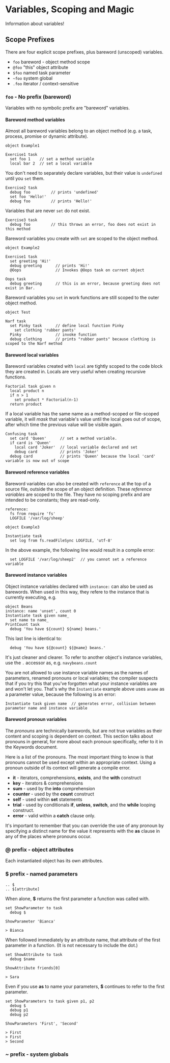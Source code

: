 # Variables, Scoping and Magic

Information about variables!

## Scope Prefixes

There are four explicit scope prefixes, plus bareword (unscoped) variables. 

 - `foo` bareword - object method scope
 - `@foo` "this" object attribute
 - `$foo` named task parameter
 - `~foo` system global 
 - `.foo` iterator / context-sensitive  
 
### `foo` - No prefix (bareword)

Variables with no symbolic prefix are "bareword" variables.

#### Bareword method variables
 
Almost all bareword variables belong to an object method (e.g. a task, process, promise or dynamic attribute). 

    object Example1

    Exercise1 task
      set foo 1    // set a method variable
      local bar 2  // set a local variable 

You don't need to separately declare variables, but their value is `undefined` until you `set` them. 

    Exercise2 task
      debug foo         // prints 'undefined'
      set foo 'Hello!'
      debug foo         // prints 'Hello!'

Variables that are never `set` do not exist.

    Exercise3 task
      debug foo         // this throws an error, foo does not exist in this method

Bareword variables you create with `set` are scoped to the object method.

    object Example2

    Exercise1 task 
      set greeting 'Hi!'
      debug greeting      // prints 'Hi!'
      @Oops               // Invokes @Oops task on current object

    Oops task
      debug greeting      // this is an error, because greeting does not exist in Bar.
      
Bareword variables you `set` in work functions are still scoped to the outer object method.

    object Test
    
    Narf task
      set Pinky task      // define local function Pinky
        set clothing 'rubber pants'
      Pinky               // invoke function
      debug clothing      // prints "rubber pants" because clothing is scoped to the Narf method
      
#### Bareword local variables
      
Bareword variables created with `local` are tightly scoped to the code block they are created in.  Locals are very useful when creating recursive functions.

    Factorial task given n
      local product n
      if n > 1
        set product * Factorial(n-1)
      return product 

If a local variable has the same name as a method-scoped or file-scoped variable, it will _mask_ that variable's value until the local goes out of scope, after which time the previous value will be visible again.

    Confusing task
      set card 'Queen'      // set a method variable.
      if card is 'Queen'
        local card 'Joker'  // local variable declared and set
        debug card          // prints 'Joker'
      debug card            // prints 'Queen' because the local 'card' variable is now out of scope

#### Bareword reference variables
      
Bareword variables can also be created with `reference` at the top of a source file, outside the scope of an object definition. These _reference variables_ are scoped to the file. They have no scoping prefix and are intended to be constants; they are read-only.

    reference:
      fs from require 'fs'
      LOGFILE '/var/log/sheep'
      
    object Example3
    
    Instantiate task
      set log from fs.readFileSync LOGFILE, 'utf-8'
        
In the above example, the following line would result in a compile error:        

      set LOGFILE '/var/log/sheep2'  // you cannot set a reference variable

#### Bareword instance variables

Object instance variables declared with `instance:` can also be used as barewords. When used in this way, they refere to the instance that is currently executing, e.g. 

    object Beans
    instance: name 'unset', count 0
    Instantiate task given name_
      set name to name_
    PrintCount task
      debug 'You have ${count} ${name} beans.'

This last line is identical to:

      debug 'You have ${@count} ${@name} beans.'

It's just cleaner and clearer. To refer to another object's instance variables, use the `.` accessor as, e.g. `navybeans.count`

You are not allowed to use instance variable names as the names of parameters, renamed pronouns or local variables; the compiler suspects that if you try this that you've forgotten what your instance variables are and won't let you. That's why the `Instantiate` example above uses `aname` as a parameter value, because the following is an error:

    Instantiate task given name  // generates error, collision between parameter name and instance variable


#### Bareword pronoun variables

The _pronouns_ are technically barewords, but are not true variables as their content and scoping is dependent on context. This section talks about pronouns in general, for more about each pronoun specifically, refer to it in the Keywords document.
      
Here is a list of the pronouns. The most important thing to know is that pronouns cannot be used except within an appropriate context. Using a pronoun outside of its context will generate a compile error.

  - __it__ - iterators, comprehensions, **exists**, and the __with__ construct
  - __key__ - iterators & comprehensions
  - __sum__ - used by the __into__ comprehension
  - __counter__ - used by the __count__ construct
  - __self__ - used within __set__ statements
  - __trial__ - used by conditionals **if**, **unless**, **switch**, and the **while** looping construct.
  - __error__ - valid within a __catch__ clause only.
    
It's important to remember that you can override the use of any pronoun by specifying a distinct name for the value it represents with the __as__ clause in any of the places where pronouns occur.  

      
### @ prefix - object attributes

Each instantiated object has its own attributes.  


### $ prefix - named parameters

	.. $ 
	.. $[attribute]

When alone, **$** returns the first parameter a function was called with. 

	set ShowParameter to task
	  debug $

	ShowParameter 'Bianca'
	
	> Bianca

When followed immediately by an attribute name, that attribute of the first parameter in a function. (It is not necessary to include the dot.)

	set ShowAttribute to task
	  debug $name

	ShowAttribute friends[0]
	
	> Sara

Even if you use **as** to name your parameters, **$** continues to refer to the first parameter. 

	set ShowParameters to task given p1, p2
	  debug $
	  debug p1
	  debug p2

	ShowParameters 'First', 'Second'
	
	> First
	> First
	> Second


    

### ~ prefix - system globals

